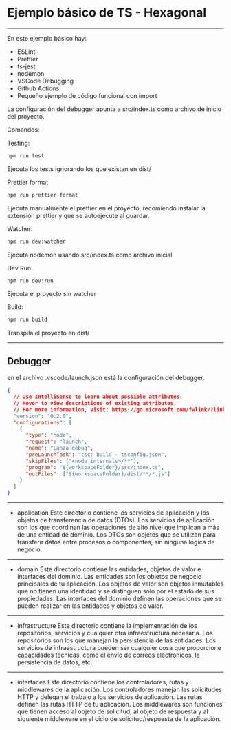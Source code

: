 # Ejemplo básico de TS - Hexagonal

---

En este ejemplo básico hay:

- ESLint
- Prettier
- ts-jest
- nodemon
- VSCode Debugging
- Github Actions
- Pequeño ejemplo de código funcional con import

La configuración del debugger apunta a src/index.ts como archivo de inicio del proyecto.

Comandos:

Testing:

```sh
npm run test
```

Ejecuta los tests ignorando los que existan en dist/

Prettier format:

```sh
npm run prettier-format
```

Ejecuta manualmente el prettier en el proyecto, recomiendo instalar la extensión prettier y que se autoejecute al guardar.

Watcher:

```sh
npm run dev:watcher
```

Ejecuta nodemon usando src/index.ts como archivo inicial

Dev Run:

```sh
npm run dev:run
```

Ejecuta el proyecto sin watcher

Build:

```sh
npm run build
```

Transpila el proyecto en dist/

---

## Debugger

en el archivo .vscode/launch.json está la configuración del debugger.

```json
{
  // Use IntelliSense to learn about possible attributes.
  // Hover to view descriptions of existing attributes.
  // For more information, visit: https://go.microsoft.com/fwlink/?linkid=830387
  "version": "0.2.0",
  "configurations": [
    {
      "type": "node",
      "request": "launch",
      "name": "Lanza debug",
      "preLaunchTask": "tsc: build - tsconfig.json",
      "skipFiles": ["<node_internals>/**"],
      "program": "${workspaceFolder}/src/index.ts",
      "outFiles": ["${workspaceFolder}/dist/**/*.js"]
    }
  ]
}
```

---

- application Este directorio contiene los servicios de aplicación y los objetos de transferencia de datos (DTOs). Los servicios de aplicación son los que coordinan las operaciones de alto nivel que implican a más de una entidad de dominio. Los DTOs son objetos que se utilizan para transferir datos entre procesos o componentes, sin ninguna lógica de negocio.

---

- domain Este directorio contiene las entidades, objetos de valor e interfaces del dominio. Las entidades son los objetos de negocio principales de tu aplicación. Los objetos de valor son objetos inmutables que no tienen una identidad y se distinguen solo por el estado de sus propiedades. Las interfaces del dominio definen las operaciones que se pueden realizar en las entidades y objetos de valor.

---

- infrastructure Este directorio contiene la implementación de los repositorios, servicios y cualquier otra infraestructura necesaria. Los repositorios son los que manejan la persistencia de las entidades. Los servicios de infraestructura pueden ser cualquier cosa que proporcione capacidades técnicas, como el envío de correos electrónicos, la persistencia de datos, etc.

---

- interfaces Este directorio contiene los controladores, rutas y middlewares de la aplicación. Los controladores manejan las solicitudes HTTP y delegan el trabajo a los servicios de aplicación. Las rutas definen las rutas HTTP de tu aplicación. Los middlewares son funciones que tienen acceso al objeto de solicitud, al objeto de respuesta y al siguiente middleware en el ciclo de solicitud/respuesta de la aplicación.


